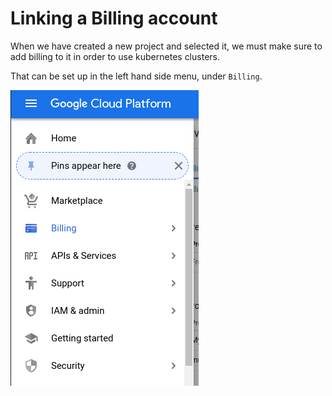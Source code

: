 # Linking a Billing account

When we have created a new project and selected it, we must make sure to add billing to it in order to use kubernetes clusters. 

That can be set up in the left hand side menu, under `Billing`.

![](../../images/2019-04-06-11-12-58.png)